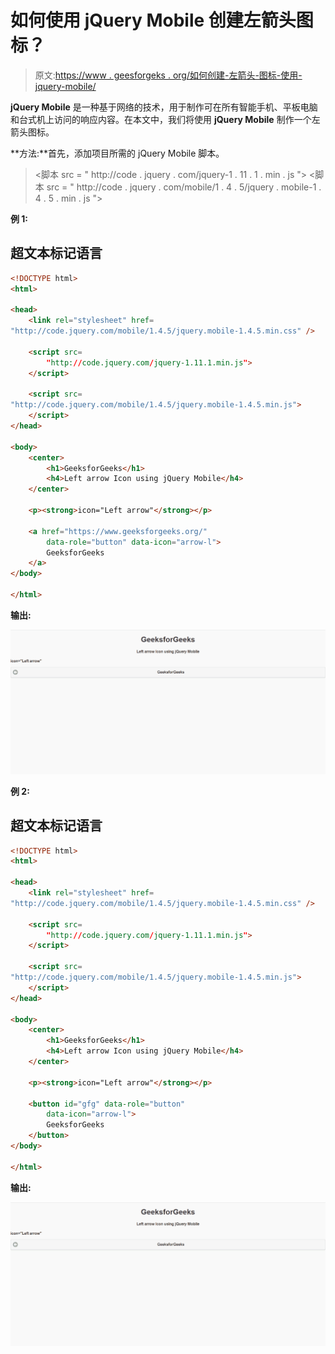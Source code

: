 # 如何使用 jQuery Mobile 创建左箭头图标？

> 原文:[https://www . geesforgeks . org/如何创建-左箭头-图标-使用-jquery-mobile/](https://www.geeksforgeeks.org/how-to-create-left-arrow-icon-using-jquery-mobile/)

**jQuery Mobile** 是一种基于网络的技术，用于制作可在所有智能手机、平板电脑和台式机上访问的响应内容。在本文中，我们将使用 **jQuery Mobile** 制作一个左箭头图标。

**方法:**首先，添加项目所需的 jQuery Mobile 脚本。

> <link rel="”stylesheet”" href="”http://code.jquery.com/mobile/1.4.5/jquery.mobile-1.4.5.min.css”">
> <脚本 src = " http://code . jquery . com/jquery-1 . 11 . 1 . min . js "></脚本>
> <脚本 src = " http://code . jquery . com/mobile/1 . 4 . 5/jquery . mobile-1 . 4 . 5 . min . js "></脚本>

**例 1:**

## 超文本标记语言

```html
<!DOCTYPE html>
<html>

<head>
    <link rel="stylesheet" href=
"http://code.jquery.com/mobile/1.4.5/jquery.mobile-1.4.5.min.css" />

    <script src=
        "http://code.jquery.com/jquery-1.11.1.min.js">
    </script>

    <script src=
"http://code.jquery.com/mobile/1.4.5/jquery.mobile-1.4.5.min.js">
    </script>
</head>

<body>
    <center>
        <h1>GeeksforGeeks</h1>
        <h4>Left arrow Icon using jQuery Mobile</h4>
    </center>

    <p><strong>icon="Left arrow"</strong></p>

    <a href="https://www.geeksforgeeks.org/" 
        data-role="button" data-icon="arrow-l">
        GeeksforGeeks
    </a>
</body>

</html>
```

**输出:**

![](img/ef1a0f98f921ef0dc4ed3a14759d35d6.png)

**例 2:**

## 超文本标记语言

```html
<!DOCTYPE html>
<html>

<head>
    <link rel="stylesheet" href=
"http://code.jquery.com/mobile/1.4.5/jquery.mobile-1.4.5.min.css" />

    <script src=
        "http://code.jquery.com/jquery-1.11.1.min.js">
    </script>

    <script src=
"http://code.jquery.com/mobile/1.4.5/jquery.mobile-1.4.5.min.js">
    </script>
</head>

<body>
    <center>
        <h1>GeeksforGeeks</h1>
        <h4>Left arrow Icon using jQuery Mobile</h4>
    </center>

    <p><strong>icon="Left arrow"</strong></p>

    <button id="gfg" data-role="button" 
        data-icon="arrow-l">
        GeeksforGeeks
    </button>
</body>

</html>
```

**输出:**

![](img/ef1a0f98f921ef0dc4ed3a14759d35d6.png)